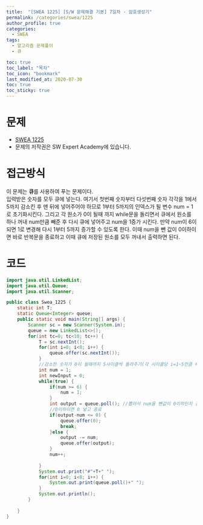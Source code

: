 ```yaml
---
title:  "[SWEA 1225] [S/W 문제해결 기본] 7일차 - 암호생성기"
permalink: /categories/swea/1225
author_profile: true
categories:
  - SWEA
tags:
  - 알고리즘 문제풀이
  - 큐

toc: true
toc_label: "목차"
toc_icon: "bookmark"
last_modified_at: 2020-07-30
toc: true
toc_sticky: true
---
```

# 문제
* [SWEA 1225](https://swexpertacademy.com/main/code/problem/problemDetail.do?contestProbId=AV14uWl6AF0CFAYD)
* 문제의 저작권은 SW Expert Academy에 있습니다.  

# 접근방식 
이 문제는 **큐**를 사용하여 푸는 문제이다.  
입력받은 숫자를 모두 큐에 넣는다. 여기서 첫번째 숫자부터 다섯번째 숫자 각각을 1에서 5까지 감소킨 후 맨 뒤에 넣어주어야 하므로 1부터 5까지의 인덱스가 될 변수 num = 1로 초기화시킨다. 그리고 각 원소가 0이 될때 까지 while문을 돌리면서 큐에서 원소를 하나 꺼내 num만큼 빼준 후 다시 큐에 넣어주고 num을 1증가 시킨다. 만약 num이 6이되면 1로 변경해 다시 1부터 5까지 증가할 수 있도록 한다. 이때 num을 뺀 값이 0이하이면 바로 반복문을 종료하고 이때 큐에 저장된 원소를 모두 꺼내서 출력하면 된다.  

# 코드
```java
import java.util.LinkedList;
import java.util.Queue;
import java.util.Scanner;

public class Swea_1225 {
	static int T;
	static Queue<Integer> queue;
	public static void main(String[] args) {
		Scanner sc = new Scanner(System.in);
		queue = new LinkedList<>();
		for(int tc=0; tc<10; tc++) {
			T = sc.nextInt();
			for(int i=0; i<8; i++) {
				queue.offer(sc.nextInt());
			}
			//감소한 숫자가 0이 될때까지 5사이클씩 돌려주기(각 사이클당 i=1~5만큼 빼줌)
			int num = 1;
			int newInput = 0;
			while(true) {
				if(num >= 6) {
					num = 1;
				}
				int output = queue.poll(); //뽑아서 num을 뺀값이 0이하인지 검사
				//0이하이면 0 넣고 종료
				if(output-num <= 0) {
					queue.offer(0);
					break;
				}else {
					output -= num;
					queue.offer(output);
				}
				num++;
				
			}
			System.out.print("#"+T+" ");
			for(int i=0; i<8; i++) {
				System.out.print(queue.poll()+" ");
			}
			System.out.println();
		}
		
	}
}
```